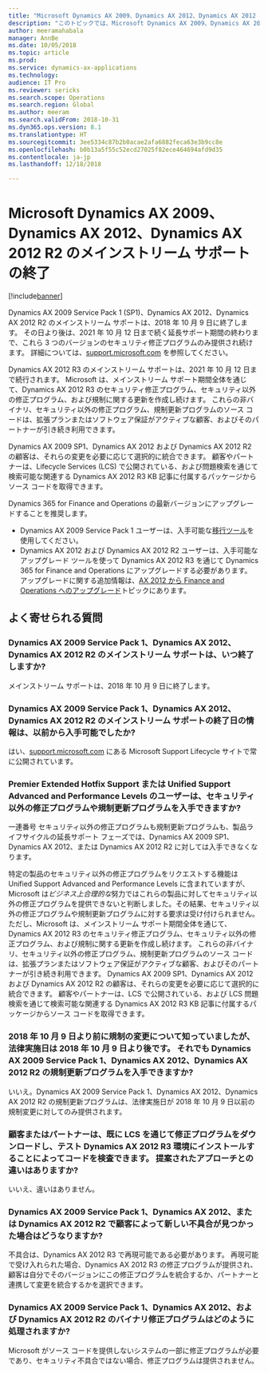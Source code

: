 ```yaml
---
title: "Microsoft Dynamics AX 2009、Dynamics AX 2012、Dynamics AX 2012 R2 のメインストリーム サポートの終了"
description: "このトピックでは、Microsoft Dynamics AX 2009、Dynamics AX 2012、Dynamics AX 2012 R2 のメインストリーム サポートの終了に関する詳細情報を提供します。"
author: meeramahabala
manager: AnnBe
ms.date: 10/05/2018
ms.topic: article
ms.prod: 
ms.service: dynamics-ax-applications
ms.technology: 
audience: IT Pro
ms.reviewer: sericks
ms.search.scope: Operations
ms.search.region: Global
ms.author: meeram
ms.search.validFrom: 2018-10-31
ms.dyn365.ops.version: 8.1
ms.translationtype: HT
ms.sourcegitcommit: 3ee5334c87b2b0acae2afa6882feca63e3b9cc8e
ms.openlocfilehash: b0b13a5f55c52ecd27025f82ece464694afd9d35
ms.contentlocale: ja-jp
ms.lasthandoff: 12/18/2018

---
```


# <a name="end-of-mainstream-support-for-microsoft-dynamics-ax-2009-dynamics-ax-2012-and-dynamics-ax-2012-r2"></a>Microsoft Dynamics AX 2009、Dynamics AX 2012、Dynamics AX 2012 R2 のメインストリーム サポートの終了

[!include[banner](../includes/banner.md)]

Dynamics AX 2009 Service Pack 1 (SP1)、Dynamics AX 2012、Dynamics AX 2012 R2 のメインストリーム サポートは、2018 年 10 月 9 日に終了します。 その日より後は、2021 年 10 月 12 日まで続く延長サポート期間の終わりまで、これら 3 つのバージョンのセキュリティ修正プログラムのみ提供され続けます。 詳細については、[support.microsoft.com](https://support.microsoft.com/lifecycle/search?alpha=Dynamics%20AX) を参照してください。

Dynamics AX 2012 R3 のメインストリーム サポートは、2021 年 10 月 12 日まで続行されます。 Microsoft は、メインストリーム サポート期間全体を通じて、Dynamics AX 2012 R3 のセキュリティ修正プログラム、セキュリティ以外の修正プログラム、および規制に関する更新を作成し続けます。 これらの非バイナリ、セキュリティ以外の修正プログラム、規制更新プログラムのソース コードは、拡張プランまたはソフトウェア保証がアクティブな顧客、およびそのパートナーが引き続き利用できます。

Dynamics AX 2009 SP1、Dynamics AX 2012 および Dynamics AX 2012 R2 の顧客は、それらの変更を必要に応じて選択的に統合できます。 顧客やパートナーは、Lifecycle Services (LCS) で公開されている、および問題検索を通じて検索可能な関連する Dynamics AX 2012 R3 KB 記事に付属するパッケージからソース コードを取得できます。

Dynamics 365 for Finance and Operations の最新バージョンにアップグレードすることを推奨します。

- Dynamics AX 2009 Service Pack 1 ユーザーは、入手可能な[移行ツール](https://docs.microsoft.com/dynamics365/unified-operations/dev-itpro/migration-upgrade/upgrade-home-page)を使用してください。
- Dynamics AX 2012 および Dynamics AX 2012 R2 ユーザーは、入手可能なアップグレード ツールを使って Dynamics AX 2012 R3 を通じて Dynamics 365 for Finance and Operations にアップグレードする必要があります。 アップグレードに関する追加情報は、[AX 2012 から Finance and Operations へのアップグレード](https://docs.microsoft.com/dynamics365/unified-operations/dev-itpro/migration-upgrade/upgrade-overview-2012)トピックにあります。

## <a name="frequently-asked-questions"></a>よく寄せられる質問

### <a name="when-does-the-mainstream-support-for-dynamics-ax-2009-service-pack-1-dynamics-ax-2012-and-dynamics-ax-2012-r2-end"></a>Dynamics AX 2009 Service Pack 1、Dynamics AX 2012、Dynamics AX 2012 R2 のメインストリーム サポートは、いつ終了しますか?

メインストリーム サポートは、2018 年 10 月 9 日に終了します。

### <a name="was-the-information-of-the-end-date-of-the-mainstream-support-for-dynamics-ax-2009-service-pack-1-dynamics-ax-2012-and-dynamics-ax-2012-r2-available-before"></a>Dynamics AX 2009 Service Pack 1、Dynamics AX 2012、Dynamics AX 2012 R2 のメインストリーム サポートの終了日の情報は、以前から入手可能でしたか?

はい、[support.microsoft.com](https://support.microsoft.com/lifecycle/search?alpha=Dynamics%20AX) にある Microsoft Support Lifecycle サイトで常に公開されています。

### <a name="can-customers-on-premier-extended-hotfix-support-or-on-unified-support-advanced-and-performance-levels-get-a-non-security-hotfix-or-regulatory-update"></a>Premier Extended Hotfix Support または Unified Support Advanced and Performance Levels のユーザーは、セキュリティ以外の修正プログラムや規制更新プログラムを入手できますか? 

一連番号 セキュリティ以外の修正プログラムも規制更新プログラムも、製品ライフサイクルの延長サポート フェーズでは、Dynamics AX 2009 SP1、Dynamics AX 2012、または Dynamics AX 2012 R2 に対しては入手できなくなります。 

特定の製品のセキュリティ以外の修正プログラムをリクエストする機能は Unified Support Advanced and Performance Levels に含まれていますが、Microsoft は*ビジネス上合理的な*努力ではこれらの製品に対してセキュリティ以外の修正プログラムを提供できないと判断しました。その結果、セキュリティ以外の修正プログラムや規制更新プログラムに対する要求は受け付けられません。 ただし、Microsoft は、メインストリーム サポート期間全体を通じて、Dynamics AX 2012 R3 のセキュリティ修正プログラム、セキュリティ以外の修正プログラム、および規制に関する更新を作成し続けます。 これらの非バイナリ、セキュリティ以外の修正プログラム、規制更新プログラムのソース コードは、拡張プランまたはソフトウェア保証がアクティブな顧客、およびそのパートナーが引き続き利用できます。 Dynamics AX 2009 SP1、Dynamics AX 2012 および Dynamics AX 2012 R2 の顧客は、それらの変更を必要に応じて選択的に統合できます。 顧客やパートナーは、LCS で公開されている、および LCS 問題検索を通じて検索可能な関連する Dynamics AX 2012 R3 KB 記事に付属するパッケージからソース コードを取得できます。

### <a name="i-knew-about-the-regulatory-change-before-october-9-2018-but-it-has-the-law-enforcement-date-after-october-9-2018-will-i-still-get-a-regulatory-update-for-dynamics-ax-2009-service-pack-1-dynamics-ax-2012-and-dynamics-ax-2012-r2"></a>2018 年 10 月 9 日より前に規制の変更について知っていましたが、法律実施日は 2018 年 10 月 9 日より後です。 それでも Dynamics AX 2009 Service Pack 1、Dynamics AX 2012、Dynamics AX 2012 R2 の規制更新プログラムを入手できますか?

いいえ。Dynamics AX 2009 Service Pack 1、Dynamics AX 2012、Dynamics AX 2012 R2 の規制更新プログラムは、法律実施日が 2018 年 10 月 9 日以前の規制変更に対してのみ提供されます。

### <a name="a-customer-or-partner-can-already-download-a-fix-through-lcs-and-inspect-the-code-by-installing-it-into-a-test-dynamics-ax-2012-r3-environment-is-there-any-difference-with-the-approach-that-you-have-proposed"></a>顧客またはパートナーは、既に LCS を通じて修正プログラムをダウンロードし、テスト Dynamics AX 2012 R3 環境にインストールすることによってコードを検査できます。 提案されたアプローチとの違いはありますか?

いいえ、違いはありません。

### <a name="what-happens-if-a-new-bug-is-found-by-a-customer-in-dynamics-ax-2009-service-pack-1-dynamics-ax-2012-or-dynamics-ax-2012-r2"></a>Dynamics AX 2009 Service Pack 1、Dynamics AX 2012、または Dynamics AX 2012 R2 で顧客によって新しい不具合が見つかった場合はどうなりますか?

不具合は、Dynamics AX 2012 R3 で再現可能である必要があります。 再現可能で受け入れられた場合、Dynamics AX 2012 R3 の修正プログラムが提供され、顧客は自分でそのバージョンにこの修正プログラムを統合するか、パートナーと連携して変更を統合するかを選択できます。

### <a name="how-are-binary-hotfixes-handled-for-dynamics-ax-2009-service-pack-1-dynamics-ax-2012-and-dynamics-ax-2012-r2"></a>Dynamics AX 2009 Service Pack 1、Dynamics AX 2012、および Dynamics AX 2012 R2 のバイナリ修正プログラムはどのように処理されますか?

Microsoft がソース コードを提供しないシステムの一部に修正プログラムが必要であり、セキュリティ不具合ではない場合、修正プログラムは提供されません。


